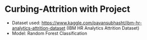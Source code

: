 # Curbing-Attrition with Project
- Dataset used: https://www.kaggle.com/pavansubhasht/ibm-hr-analytics-attrition-dataset (IBM HR Analytics Attrition Dataset)
- Model: Random Forest Classification
